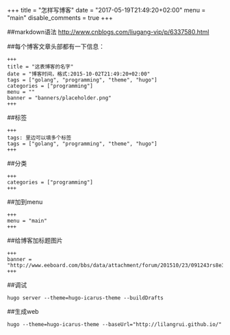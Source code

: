 +++
title = "怎样写博客"
date = "2017-05-19T21:49:20+02:00"
menu = "main"
disable_comments = true
+++

##markdown语法
<http://www.cnblogs.com/liugang-vip/p/6337580.html>

<!--more-->
##每个博客文章头部都有一下信息：
```
+++
title = "这表博客的名字"
date = "博客时间，格式:2015-10-02T21:49:20+02:00"
tags = ["golang", "programming", "theme", "hugo"]
categories = ["programming"]
menu = ""
banner = "banners/placeholder.png"
+++
```

##标签
```
+++
tags: 里边可以填多个标签
tags = ["golang", "programming", "theme", "hugo"]
+++
```

##分类
```
+++
categories = ["programming"]
+++
```

##加到menu
```
+++
menu = "main"
+++
```

##给博客加标题图片

```
+++
banner = "http://www.eeboard.com/bbs/data/attachment/forum/201510/23/091243rs8e3p6zas369o0t.jpg"
+++
```

##调试
```
hugo server --theme=hugo-icarus-theme --buildDrafts
```

##生成web
```
hugo --theme=hugo-icarus-theme --baseUrl="http://lilangrui.github.io/"
```